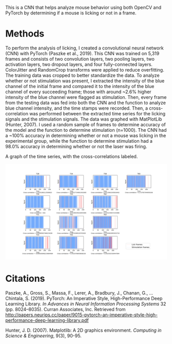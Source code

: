 This is a CNN that helps analyze mouse behavior using both OpenCV and PyTorch by determining if a mouse is licking or not in a frame.

# Methods
To perform the analysis of licking, I created a convolutional neural network (CNN) with PyTorch (Paszke et al., 2019). This CNN was trained on 5,319 frames and consists of two convolution layers, two pooling layers, two activation layers, two dropout layers, and four fully-connected layers. ColorJitter and RandomCrop transforms were applied to reduce overfitting. The training data was cropped to better standardize the data. To analyze whether or not stimulation was present, I extracted the intensity of the blue channel of the initial frame and compared it to the intensity of the blue channel of every succeeding frame; those with around ~2.6% higher intensity of the blue channel were flagged as stimulation. Then, every frame from the testing data was fed into both the CNN and the function to analyze blue channel intensity, and the time stamps were recorded. Then, a cross-correlation was performed between the extracted time series for the licking signals and the stimulation signals. The data was graphed with MatPlotLib (Hunter, 2007). I used a random sample of frames to determine accuracy of the model and the function to determine stimulation (n=1000). The CNN had a ~100% accuracy in determining whether or not a mouse was licking in the experimental group, while the function to determine stimulation had a 98.0% accuracy in determining whether or not the laser was firing.

A graph of the time series, with the cross-correlations labeled. 

![alt text](https://github.com/DartAiden/mouse-licking-analysis/blob/main/final_data/figures_stim.png "Figure stim")

# Citations
Paszke, A., Gross, S., Massa, F., Lerer, A., Bradbury, J., Chanan, G., … Chintala, S. (2019). PyTorch: An Imperative Style, High-Performance Deep Learning Library. _In Advances in Neural Information Processing Systems_ 32 (pp. 8024–8035). Curran Associates, Inc. Retrieved from http://papers.neurips.cc/paper/9015-pytorch-an-imperative-style-high-performance-deep-learning-library.pdf 

Hunter, J. D. (2007). Matplotlib: A 2D graphics environment. _Computing in Science & Engineering_, 9(3), 90-95.
